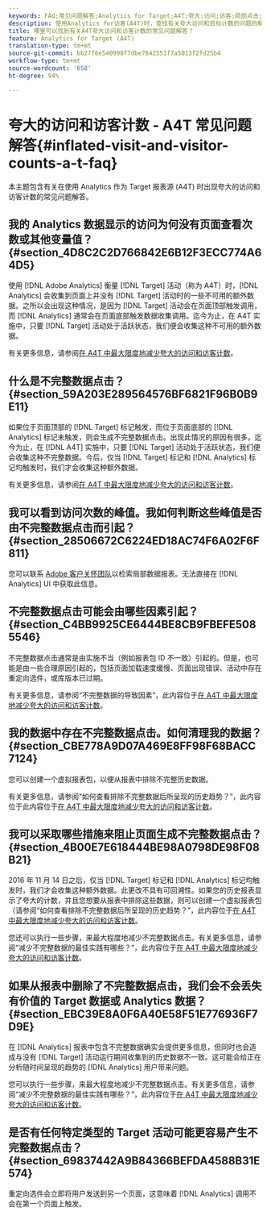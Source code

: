 ```yaml
---
keywords: FAQ;常见问题解答;Analytics for Target;A4T;夸大;访问;访客;局部点击;孤立;孤立项;局部点击
description: 使用Analytics for访客(A4T)时，查找有关夸大访问和目标计数的问题的解答。 了解如何最大限度地减少“部分数据”。
title: 哪里可以找到有关A4T夸大访问和访客计数的常见问题解答？
feature: Analytics for Target (A4T)
translation-type: tm+mt
source-git-commit: bb27f6e540998f7dbe7642551f7a5013f2fd25b4
workflow-type: tm+mt
source-wordcount: '658'
ht-degree: 94%

---
```



# 夸大的访问和访客计数 - A4T 常见问题解答{#inflated-visit-and-visitor-counts-a-t-faq}

本主题包含有关在使用 Analytics 作为 Target 报表源 (A4T) 时出现夸大的访问和访客计数的常见问题解答。

## 我的 Analytics 数据显示的访问为何没有页面查看次数或其他变量值？{#section_4D8C2C2D766842E6B12F3ECC774A64D5}

使用 [!DNL Adobe Analytics] 衡量 [!DNL Target] 活动（称为 A4T）时，[!DNL Analytics] 会收集到页面上并没有 [!DNL Target] 活动时的一些不可用的额外数据。之所以会出现这种情况，是因为 [!DNL Target] 活动会在页面顶部触发调用，而 [!DNL Analytics] 通常会在页面底部触发数据收集调用。迄今为止，在 A4T 实施中，只要 [!DNL Target] 活动处于活跃状态，我们便会收集这种不可用的额外数据。

有关更多信息，请参阅[在 A4T 中最大限度地减少夸大的访问和访客计数](/help/c-integrating-target-with-mac/a4t/c-a4t-troubleshooting/minimizing-inflated-visit-and-visitor-counts-a4t.md#concept_A515C2DE126E44B6AD97754C2C6D5235)。

## 什么是不完整数据点击？{#section_59A203E289564576BF6821F96B0B9E11}

如果位于页面顶部的 [!DNL Target] 标记触发，而位于页面底部的 [!DNL Analytics] 标记未触发，则会生成不完整数据点击。出现此情况的原因有很多。迄今为止，在 [!DNL A4T] 实施中，只要 [!DNL Target] 活动处于活跃状态，我们便会收集这种不完整数据。今后，仅当 [!DNL Target] 标记和 [!DNL Analytics] 标记均触发时，我们才会收集这种额外数据。

有关更多信息，请参阅[在 A4T 中最大限度地减少夸大的访问和访客计数](/help/c-integrating-target-with-mac/a4t/c-a4t-troubleshooting/minimizing-inflated-visit-and-visitor-counts-a4t.md#concept_A515C2DE126E44B6AD97754C2C6D5235)。

## 我可以看到访问次数的峰值。我如何判断这些峰值是否由不完整数据点击而引起？ {#section_28506672C6224ED18AC74F6A02F6F811}

您可以联系 [Adobe 客户关怀团队](/help/cmp-resources-and-contact-information.md#reference_ACA3391A00EF467B87930A450050077C)以检索局部数据报表。无法直接在 [!DNL Analytics] UI 中获取此信息。

## 不完整数据点击可能会由哪些因素引起？{#section_C4BB9925CE6444BE8CB9FBEFE5085546}

不完整数据点击通常是由实施不当（例如报表包 ID 不一致）引起的。但是，也可能是由一些合理原因引起的，包括页面加载速度缓慢、页面出现错误、活动中存在重定向选件，或库版本已过期。

有关更多信息，请参阅“不完整数据的导致因素”，此内容位于[在 A4T 中最大限度地减少夸大的访问和访客计数](/help/c-integrating-target-with-mac/a4t/c-a4t-troubleshooting/minimizing-inflated-visit-and-visitor-counts-a4t.md#concept_A515C2DE126E44B6AD97754C2C6D5235)。

## 我的数据中存在不完整数据点击。如何清理我的数据？  {#section_CBE778A9D07A469E8FF98F68BACC7124}

您可以创建一个虚拟报表包，以便从报表中排除不完整历史数据。

有关更多信息，请参阅“如何查看排除不完整数据后所呈现的历史趋势？”，此内容位于此内容位于[在 A4T 中最大限度地减少夸大的访问和访客计数](/help/c-integrating-target-with-mac/a4t/c-a4t-troubleshooting/minimizing-inflated-visit-and-visitor-counts-a4t.md#concept_A515C2DE126E44B6AD97754C2C6D5235)。

## 我可以采取哪些措施来阻止页面生成不完整数据点击？{#section_4B00E7E618444BE98A0798DE98F08B21}

2016 年 11 月 14 日之后，仅当 [!DNL Target] 标记和 [!DNL Analytics] 标记均触发时，我们才会收集这种额外数据。此更改不具有可回溯性。如果您的历史报表显示了夸大的计数，并且您想要从报表中排除这些数据，则可以创建一个虚拟报表包（请参阅“如何查看排除不完整数据后所呈现的历史趋势？”，此内容位于[在 A4T 中最大限度地减少夸大的访问和访客计数](/help/c-integrating-target-with-mac/a4t/c-a4t-troubleshooting/minimizing-inflated-visit-and-visitor-counts-a4t.md#concept_A515C2DE126E44B6AD97754C2C6D5235)。

您还可以执行一些步骤，来最大程度地减少不完整数据点击。有关更多信息，请参阅“减少不完整数据的最佳实践有哪些？”，此内容位于[在 A4T 中最大限度地减少夸大的访问和访客计数](/help/c-integrating-target-with-mac/a4t/c-a4t-troubleshooting/minimizing-inflated-visit-and-visitor-counts-a4t.md#concept_A515C2DE126E44B6AD97754C2C6D5235)。

## 如果从报表中删除了不完整数据点击，我们会不会丢失有价值的 Target 数据或 Analytics 数据？{#section_EBC39E8A0F6A40E58F51E776936F7D9E}

在 [!DNL Analytics] 报表中包含不完整数据确实会提供更多信息，但同时也会造成与没有 [!DNL Target] 活动运行期间收集到的历史数据不一致。这可能会给正在分析随时间呈现的趋势的 [!DNL Analytics] 用户带来问题。

您可以执行一些步骤，来最大程度地减少不完整数据点击。有关更多信息，请参阅“减少不完整数据的最佳实践有哪些？”，此内容位于[在 A4T 中最大限度地减少夸大的访问和访客计数](/help/c-integrating-target-with-mac/a4t/c-a4t-troubleshooting/minimizing-inflated-visit-and-visitor-counts-a4t.md#concept_A515C2DE126E44B6AD97754C2C6D5235)。

## 是否有任何特定类型的 Target 活动可能更容易产生不完整数据点击？{#section_69837442A9B84366BEFDA4588B31E574}

重定向选件会立即将用户发送到另一个页面，这意味着 [!DNL Analytics] 调用不会在第一个页面上触发。
